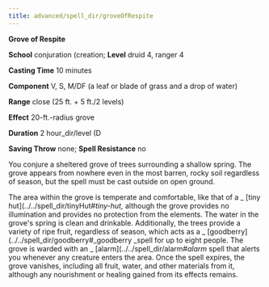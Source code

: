 ```yaml
---
title: advanced/spell_dir/groveOfRespite
---
```

 **Grove of Respite**

**School** conjuration (creation; **Level** druid 4, ranger 4

**Casting Time** 10 minutes

**Component** V, S, M/DF (a leaf or blade of grass and a drop of water)

**Range** close (25 ft. + 5 ft./2 levels)

**Effect** 20-ft.-radius grove

**Duration** 2 hour_dir/level (D

**Saving Throw** none; **Spell Resistance** no

You conjure a sheltered grove of trees surrounding a shallow spring. The grove appears from nowhere even in the most barren, rocky soil regardless of season, but the spell must be cast outside on open ground.

The area within the grove is temperate and comfortable, like that of a _ [tiny hut](../../spell_dir/tinyHut#_tiny-hut,_ although the grove provides no illumination and provides no protection from the elements. The water in the grove's spring is clean and drinkable. Additionally, the trees provide a variety of ripe fruit, regardless of season, which acts as a _ [goodberry](../../spell_dir/goodberry#_goodberry _spell for up to eight people. The grove is warded with an _ [alarm](../../spell_dir/alarm#_alarm_ spell that alerts you whenever any creature enters the area. Once the spell expires, the grove vanishes, including all fruit, water, and other materials from it, although any nourishment or healing gained from its effects remains.

